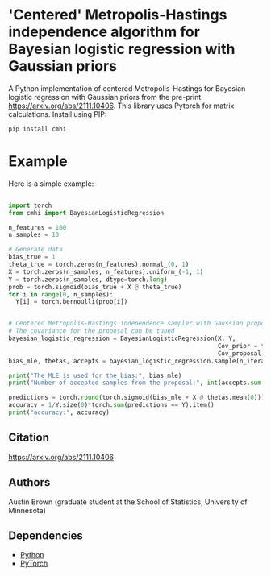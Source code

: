 # 'Centered' Metropolis-Hastings independence algorithm for Bayesian logistic regression with Gaussian priors

A Python implementation of centered Metropolis-Hastings for Bayesian logistic regression with Gaussian priors from the pre-print https://arxiv.org/abs/2111.10406. This library uses Pytorch for matrix calculations. Install using PIP:

```bash
pip install cmhi
```

# Example

Here is a simple example:

```python

import torch
from cmhi import BayesianLogisticRegression

n_features = 100
n_samples = 10

# Generate data
bias_true = 1
theta_true = torch.zeros(n_features).normal_(0, 1)
X = torch.zeros(n_samples, n_features).uniform_(-1, 1)
Y = torch.zeros(n_samples, dtype=torch.long)
prob = torch.sigmoid(bias_true + X @ theta_true)
for i in range(0, n_samples):
  Y[i] = torch.bernoulli(prob[i])


# Centered Metropolis-Hastings independence sampler with Gaussian proposal
# The covariance for the proposal can be tuned
bayesian_logistic_regression = BayesianLogisticRegression(X, Y,  
                                                          Cov_prior = torch.eye(n_features),
                                                          Cov_proposal = .9 * torch.eye(n_features))
bias_mle, thetas, accepts = bayesian_logistic_regression.sample(n_iterations = 10**4)

print("The MLE is used for the bias:", bias_mle)
print("Number of accepted samples from the proposal:", int(accepts.sum().item()))

predictions = torch.round(torch.sigmoid(bias_mle + X @ thetas.mean(0))).long()
accuracy = 1/Y.size(0)*torch.sum(predictions == Y).item()
print("accuracy:", accuracy)
```

## Citation

https://arxiv.org/abs/2111.10406

## Authors

Austin Brown (graduate student at the School of Statistics, University of Minnesota)

## Dependencies

* [Python](https://www.python.org)
* [PyTorch](http://pytorch.org/)
